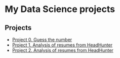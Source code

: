 # My Data Science projects

## Projects  
* [Project 0. Guess the number](https://github.com/ALyukmanov/SF_Projects/tree/master/project_0)  
* [Project 1. Analysis of resumes from HeadHunter](https://github.com/ALyukmanov/SF_Projects/tree/master/project_1)  
* [Project 2. Analysis of resumes from HeadHunter](https://github.com/ALyukmanov/SF_Projects/tree/master/project_2)
